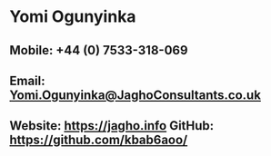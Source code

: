 # Yomi Ogunyinka
## Mobile: +44 (0) 7533-318-069
## Email: Yomi.Ogunyinka@JaghoConsultants.co.uk
## Website: https://jagho.info GitHub: https://github.com/kbab6aoo/
